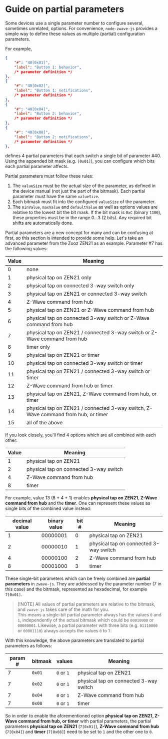 # Guide on partial parameters

Some devices use a single parameter number to configure several, sometimes unrelated, options. For convenience, `node-zwave-js` provides a simple way to define these values as multiple (partial) configuration parameters.

For example,

```json
{
	"#": "40[0x01]",
	"label": "Button 1: behavior",
	/* parameter definition */
},
{
	"#": "40[0x02]",
	"label": "Button 1: notifications",
	/* parameter definition */
},
{
	"#": "40[0x04]",
	"label": "Button 2: behavior",
	/* parameter definition */
},
{
	"#": "40[0x08]",
	"label": "Button 2: notifications",
	/* parameter definition */
},
```

defines 4 partial parameters that each switch a single bit of parameter #40. Using the appended bit mask (e.g. `[0x01]`), you can configure which bits each partial parameter affects.

Partial parameters must follow these rules:

1. The `valueSize` must be the actual size of the parameter, as defined in the device manual (not just the part of the bitmask). Each partial parameter must have the same `valueSize`.
1. Each bitmask must fit into the configured `valueSize` of the parameter.
1. The `minValue`, `maxValue` and `defaultValue` as well as options values are relative to the lowest bit the bit mask. If the bit mask is `0xC` (binary `1100`), these properties must be in the range 0...3 (2 bits). Any required bit shifts are automatically done.

Partial parameters are a new concept for many and can be confusing at first, so this section is intended to provide some help. Let's take an advanced parameter from the Zooz ZEN21 as an example. Parameter #7 has the following values:

| Value | Meaning                                                                           |
| ----- | --------------------------------------------------------------------------------- |
| 0     | none                                                                              |
| 1     | physical tap on ZEN21 only                                                        |
| 2     | physical tap on connected 3-way switch only                                       |
| 3     | physical tap on ZEN21 or connected 3-way switch                                   |
| 4     | Z-Wave command from hub                                                           |
| 5     | physical tap on ZEN21 or Z-Wave command from hub                                  |
| 6     | physical tap on connected 3-way switch or Z-Wave command from hub                 |
| 7     | physical tap on ZEN21 / connected 3-way switch or Z-Wave command from hub         |
| 8     | timer only                                                                        |
| 9     | physical tap on ZEN21 or timer                                                    |
| 10    | physical tap on connected 3-way switch or timer                                   |
| 11    | physical tap on ZEN21 / connected 3-way switch or timer                           |
| 12    | Z-Wave command from hub or timer                                                  |
| 13    | physical tap on ZEN21, Z-Wave command from hub, or timer                          |
| 14    | physical tap on ZEN21 / connected 3-way switch, Z-Wave command from hub, or timer |
| 15    | all of the above                                                                  |

If you look closely, you'll find 4 options which are all combined with each other:

| Value | Meaning                                |
| ----- | -------------------------------------- |
| 1     | physical tap on ZEN21                  |
| 2     | physical tap on connected 3-way switch |
| 4     | Z-Wave command from hub                |
| 8     | timer                                  |

For example, value 13 (8 + 4 + 1) enables **physical tap on ZEN21**, **Z-Wave command from hub** and the **timer**. One can represent these values as single bits of the combined value instead:

| decimal value | binary value | bit # | Meaning                                |
| ------------- | ------------ | ----- | -------------------------------------- |
| 1             | 00000001     | 0     | physical tap on ZEN21                  |
| 2             | 00000010     | 1     | physical tap on connected 3-way switch |
| 4             | 00000100     | 2     | Z-Wave command from hub                |
| 8             | 00001000     | 3     | timer                                  |

These single-bit parameters which can be freely combined are **partial parameters** in `zwave-js`. They are addressed by the parameter number (7 in this case) and the bitmask, represented as hexadecimal, for example `7[0x01]`.

> [!NOTE] All values of partial parameters are relative to the bitmask, and `zwave-js` takes care of the math for you.\
> This means a single-bit partial parameter always has the values `0` and `1`, independently of the actual bitmask which could be `00010000` or `00000001`. Likewise, a partial parameter with three bits (e.g. `01110000` or `00001110`) always accepts the values `0` to `7`.

With this knowledge, the above parameters are translated to partial parameters as follows:

| param # | bitmask | values     | Meaning                                |
| ------- | ------- | ---------- | -------------------------------------- |
| 7       | `0x01`  | `0` or `1` | physical tap on ZEN21                  |
| 7       | `0x02`  | `0` or `1` | physical tap on connected 3-way switch |
| 7       | `0x04`  | `0` or `1` | Z-Wave command from hub                |
| 7       | `0x08`  | `0` or `1` | timer                                  |

So in order to enable the aforementioned option **physical tap on ZEN21, Z-Wave command from hub, or timer** with partial parameters, the partial parameters **physical tap on ZEN21** (`7[0x01]`), **Z-Wave command from hub** (`7[0x04]`) and **timer** (`7[0x08]`) need to be set to `1` and the other one to `0`.
